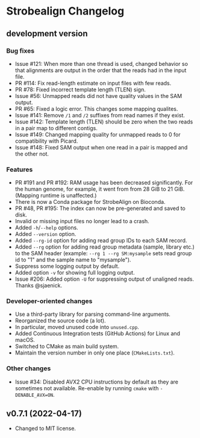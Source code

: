 # Strobealign Changelog

## development version

### Bug fixes

* Issue #121: When more than one thread is used, changed behavior so that
  alignments are output in the order that the reads had in the input file.
* PR #114: Fix read-length estimate on input files with few reads.
* PR #78: Fixed incorrect template length (TLEN) sign.
* Issue #56: Unmapped reads did not have quality values in the SAM output.
* PR #65: Fixed a logic error. This changes some mapping qualites.
* Issue #141: Remove `/1` and `/2` suffixes from read names if they exist.
* Issue #142: Template length (TLEN) should be zero when the two reads in a pair
  map to different contigs.
* Issue #149: Changed mapping quality for unmapped reads to 0 for compatibility
  with Picard.
* Issue #148: Fixed SAM output when one read in a pair is mapped and the other
  not.

### Features

* PR #191 and PR #192: RAM usage has been decreased significantly. For the
  human genome, for example, it went from from 28 GiB to 21 GiB. (Mapping
  runtime is unaffected.)
* There is now a Conda package for StrobeAlign on Bioconda.
* PR #48, PR #195: The index can now be pre-generated and saved to disk.
* Invalid or missing input files no longer lead to a crash.
* Added `-h`/`--help` options.
* Added `--version` option.
* Added `--rg-id` option for adding read group IDs to each SAM record.
* Added `--rg` option for adding read group metadata (sample, library etc.)
  to the SAM header (example: `--rg 1 --rg SM:mysample` sets read group id to
  "1" and the sample name to "mysample").
* Suppress some logging output by default.
* Added option `-v` for showing full logging output.
* Issue #206: Added option `-U` for suppressing output of unaligned reads. Thanks @sjaenick.

### Developer-oriented changes

* Use a third-party library for parsing command-line arguments.
* Reorganized the source code (a lot).
* In particular, moved unused code into `unused.cpp`.
* Added Continuous Integration tests (GitHub Actions) for Linux and macOS.
* Switched to CMake as main build system.
* Maintain the version number in only one place (`CMakeLists.txt`).

### Other changes

* Issue #34: Disabled AVX2 CPU instructions by default as they are sometimes not
  available. Re-enable by running `cmake` with `-DENABLE_AVX=ON`.


## v0.7.1 (2022-04-17)

* Changed to MIT license.
